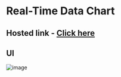 # Real-Time Data Chart

## Hosted link - [Click here](https://sanketmahadik191.github.io/Mini-Projects/Chart%20JS/index.html)

## UI
![image](https://github.com/sanketmahadik191/Mini-Projects/assets/125791466/3d3a1883-5909-4583-aeb3-394aa4e309ab)
